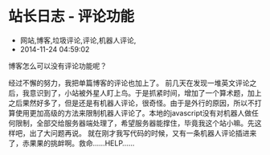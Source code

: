 # 站长日志 - 评论功能
- 网站,博客,垃圾评论,评论,机器人评论,
- 2014-11-24 04:59:02


博客怎么可以没有评论功能呢？

经过不懈的努力，我把单篇博客的评论也加上了。
前几天在发现一堆英文评论之后，我意识到了，小站被外星人盯上鸟。于是抓紧时间，增加了一个算术题，加上之后果然好多了，但是还是有机器人评论，很奇怪。由于是外行的原因，所以不打算使用更加高级的方法来限制机器人评论了。本地的javascript没有对机器人做任何限制，全部交给服务器端处理了，希望服务器能撑住，毕竟我这个站小嘛。先这样吧，出了大问题再说。
就在刚才我写代码的时候，又有一条机器人评论插进来了，赤果果的挑衅啊。救命……HELP……
